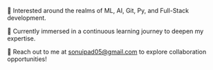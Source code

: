 👀 Interested around the realms of ML, AI, Git, Py, and Full-Stack development.

🌱 Currently immersed in a continuous learning journey to deepen my expertise.

📧 Reach out to me at sonuipad05@gmail.com to explore collaboration opportunities!
<!---
itsfingerlickinggood/itsfingerlickinggood is a ✨ special ✨ repository because its `README.md` (this file) appears on your GitHub profile.
You can click the Preview link to take a look at your changes.
--->
